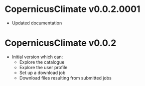 # CopernicusClimate v0.0.2.0001

* Updated documentation

# CopernicusClimate v0.0.2

* Initial version which can:
  * Explore the catalogue
  * Explore the user profile
  * Set up a download job
  * Download files resulting from submitted jobs
